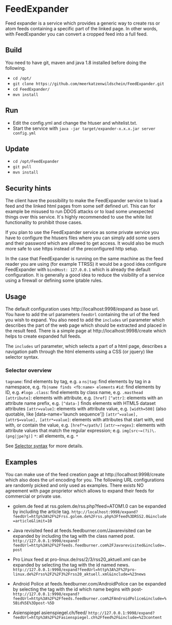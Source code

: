 # FeedExpander
Feed expander is a service which provides a generic way to create rss or atom feeds containing a specific part of the linked page. In other words, with FeedExpander you can convert a cropped feed into a full feed.  

## Build
You need to have git, maven and java 1.8 installed before doing the following.
  * `cd /opt/`
  * `git clone https://github.com/meerkatzenwildschein/FeedExpander.git` 
  * `cd FeedExpander/` 
  * `mvn install` 

## Run
 * Edit the config.yml and change the htuser and whitelist.txt. 
 * Start the service with `java -jar target/expander-x.x.x.jar server config.yml`
 
## Update
  * `cd /opt/FeedExpander`
  * `git pull`
  * `mvn install`

## Security hints
  The client have the possibility to make the FeedExpander service to load a feed and the linked html pages from some self defined url. This can for example be misused to run DDOS attacks or to load some unexpected things over this service. It`s highly recommended to use the white list functionality to prohibit those cases.
  
  If you plan to use the FeedExpander service as some private service you have to configure the htusers files where you can simply add some users and their password which are allowed to get access. It would also be much more safe to use https instead of the preconfigured http setup.
  
  In the case that FeedExpander is running on the same machine as the feed reader you are using (for example TTRSS) it would be a good idea configure FeedExpander with `bindHost: 127.0.0.1` which is already the default configuration. 
It is generally a good idea to reduce the visibility of a service using a firewall or defining some iptable rules.  
  
## Usage
  The default configuration uses http://localhost:9998/expand as base url. You have to add the url parameters `feedUrl` containing the url of the feed you wish to expand. You also need to add the `includes` url parameter which describes the part of the web page which should be extracted and placed in the result feed. There is a simple page at http://localhost:9998/create which helps to create expanded full feeds.
  
  The `includes` url parameter, which selects a part of a html page, describes a navigation path through the
  html elements using a CSS (or jquery) like selector syntax.
  
### Selector overview
  `tagname`: find elements by tag, e.g. `a`
  `ns|tag`: find elements by tag in a namespace, e.g. `fb|name finds <fb:name> elements`
  `#id`: find elements by ID, e.g. `#logo`
  `.class`: find elements by class name, e.g. `.masthead`
  `[attribute]`: elements with attribute, e.g. `[href]`
  `[^attr]`: elements with an attribute name prefix, e.g. `[^data-]` finds elements with HTML5 dataset attributes
  `[attr=value]`: elements with attribute value, e.g. `[width=500]` (also quotable, like [data-name='launch sequence'])
  `[attr^=value], [attr$=value], [attr*=value]`: elements with attributes that start with, end with, or contain the value, e.g. `[href*=/path/]`
  `[attr~=regex]`: elements with attribute values that match the regular expression; e.g. `img[src~=(?i)\.(png|jpe?g)]`
  `*`: all elements, e.g. `*`
  
  See [Selector syntax](https://jsoup.org/apidocs/org/jsoup/select/Selector.html) for more details.
  
## Examples
  You can make use of the feed creation page at http://localhost:9998/create which also does the url encoding for you. The following URL configurations are randomly picked and only used as examples. There exists NO agreement with page proprietor which allows to expand their feeds for commercial or private use. 

  * golem.de feed at rss.golem.de/rss.php?feed=ATOM1.0 can be expanded by including the article tag.
  `http://localhost:9998/expand?feedUrl=http%3A%2F%2Frss.golem.de%2Frss.php%3Ffeed%3DRSS2.0&include=article&limit=10`  
    
  * Java revisited feed at feeds.feedburner.com/Javarevisited can be expanded by including the tag with the class named post.
  `http://127.0.0.1:9998/expand?feedUrl=http%3A%2F%2Ffeeds.feedburner.com%2FJavarevisited&include=.post`
  
  * Pro Linux feed at pro-linux.de/rss/2/3/rss20_aktuell.xml can be expanded by selecting the tag with the id named news.
  `http://127.0.0.1:9998/expand?feedUrl=http%3A%2F%2Fpro-linux.de%2Frss%2F2%2F3%2Frss20_aktuell.xml&include=%23news`
  
  * Android Police at feeds.feedburner.com/AndroidPolice can be expanded by selecting the tag with the id which name begins with post-
  `http://127.0.0.1:9998/expand?feedUrl=http%3A%2F%2Ffeeds.feedburner.com%2FAndroidPolice&include=%5Bid%5E%3Dpost-%5D`
  
  * Asienspiegel asienspiegel.ch/feed/
  `http://127.0.0.1:9998/expand?feedUrl=http%3A%2F%2Fasienspiegel.ch%2Ffeed%2F&include=%23content`
  